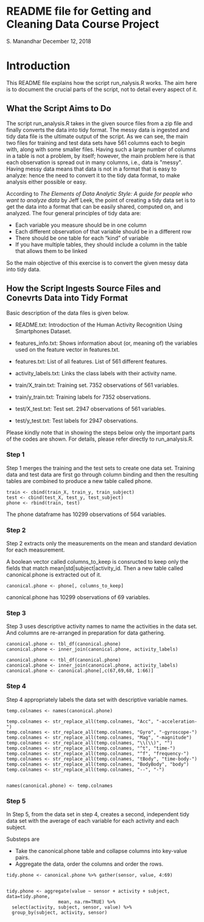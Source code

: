 
# README file for Getting and Cleaning Data Course Project
S. Manandhar
December 12, 2018

# Introduction
This README file explains how the script run_nalysis.R works.  The aim here is to document the crucial parts of the script, not to detail every aspect of it.


## What the Script Aims to Do
The script run_analysis.R takes in the given source files from a zip file and finally converts the data into tidy format.  The messy data is ingested and tidy data file is the ultimate output of the script. As we can see, the main two files for training and test data sets have 561 columns each to begin with, along with some smaller files.   Having such a large number of columns in a table is not a problem, by itself; however, the main problem here is that each observation is spread out in many columns, i.e., data  is "messy". Having messy data means that data is not in a format that is easy to analyze: hence the need to convert it to the tidy data format, to make analysis either possible or easy.

According to *The Elements of Data Analytic Style: A guide for people who want to analyze data* by Jeff Leek, the point of creating a tidy data set is to get the data into a format that can be easily shared, computed on, and analyzed. The four general principles of tidy data are:
- Each variable you measure should be in one column
- Each different observation of that variable should be in a different row
- There should be one table for each “kind” of variable
- If you have multiple tables, they should include a column in the table that allows them to be linked

So the main objective of this exercise is to convert the given messy data into tidy data. 

## How the Script Ingests Source Files and Conevrts Data into Tidy Format


Basic description of the data files is given below.

- README.txt: Introdoction of the Human Activity Recognition Using Smartphones Dataset.

- features_info.txt: Shows information about (or, meaning of) the variables used on the feature vector in features.txt.

- features.txt: List of all features. List of 561 different features.

- activity_labels.txt: Links the class labels with their activity name.

- train/X_train.txt: Training set. 7352 observations of 561 variables.

- train/y_train.txt: Training labels for 7352 observations.

- test/X_test.txt: Test set.  2947 observations of 561 variables.

- test/y_test.txt: Test labels for 2947 observations.


Please kindly note that in showing the steps below only the important parts of the codes are shown.  For details, please refer directly to run_analysis.R.

### Step 1
Step 1 merges the training and the test sets to create one data set.  Training data and test data are first go through column binding and then the resulting tables are combined to produce a new table called phone.

```
train <- cbind(train_X, train_y, train_subject)
test <- cbind(test_X, test_y, test_subject)
phone <- rbind(train, test)
```

The phone dataframe has 10299 observations of 564 variables.

### Step 2
Step 2 extracts only the measurements on the mean and standard deviation for each measurement.

A boolean vector called columns_to_keep is consructed to keep only the fields that match mean|std|subject|activity_id.
Then a new table called canonical.phone is extracted out of it.

```
canonical.phone <- phone[, columns_to_keep]
```

canonical.phone has 10299 observations of 69 variables.

### Step 3
Step 3 uses descriptive activity names to name the activities in the data set. And columns are re-arranged in preparation for data gathering.

```
canonical.phone <- tbl_df(canonical.phone)
canonical.phone <- inner_join(canonical.phone, activity_labels)

canonical.phone <- tbl_df(canonical.phone)
canonical.phone <- inner_join(canonical.phone, activity_labels)
canonical.phone <- canonical.phone[,c(67,69,68, 1:66)]
```


### Step 4
Step 4 appropriately labels the data set with descriptive variable names.

```
temp.colnames <- names(canonical.phone)

temp.colnames <- str_replace_all(temp.colnames, "Acc", "-acceleration-")
temp.colnames <- str_replace_all(temp.colnames, "Gyro", "-gyroscope-")
temp.colnames <- str_replace_all(temp.colnames, "Mag", "-magnitude")
temp.colnames <- str_replace_all(temp.colnames, "\\(\\)", "")
temp.colnames <- str_replace_all(temp.colnames, "^t", "time-")
temp.colnames <- str_replace_all(temp.colnames, "^f", "frequency-")
temp.colnames <- str_replace_all(temp.colnames, "tBody", "time-body-")
temp.colnames <- str_replace_all(temp.colnames, "BodyBody", "body")
temp.colnames <- str_replace_all(temp.colnames, "--", "-")


names(canonical.phone) <- temp.colnames
```

### Step 5
In Step 5, from the data set in step 4, creates a second, independent tidy data set with the average of each variable for each activity and each subject.


Substeps are
- Take the canonical.phone table and collapse columns into key-value pairs.  
- Aggregate the data, order the columns and order the rows.

```
tidy.phone <- canonical.phone %>% gather(sensor, value, 4:69)


tidy.phone <- aggregate(value ~ sensor + activity + subject, data=tidy.phone,
                   mean, na.rm=TRUE) %>%
  select(activity, subject, sensor, value) %>%
  group_by(subject, activity, sensor)
```


